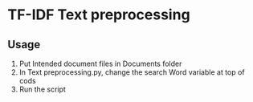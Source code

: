 # TF-IDF Text preprocessing
## Usage
1. Put Intended document files in Documents folder
2. In Text preprocessing.py, change the search Word variable at top of cods
3. Run the script